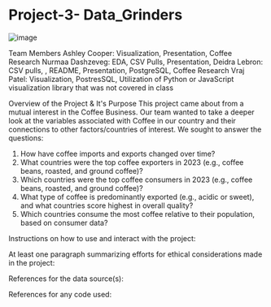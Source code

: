 # Project-3- Data_Grinders

![image](https://github.com/user-attachments/assets/6967eefc-5254-4766-bba0-8a8b992fb5d4)

Team Members
Ashley Cooper: Visualization, Presentation, Coffee Research
Nurmaa Dashzeveg: EDA, CSV Pulls, Presentation, 
Deidra Lebron: CSV pulls, , README, Presentation, PostgreSQL, Coffee Research
Vraj Patel: Visualization, PostresSQL, Utilization of Python or JavaScript visualization library that was not covered in class

Overview of the Project & It's Purpose
This project came about from a mutual interest in the Coffee Business. Our team wanted to take a deeper look at the variables associated with Coffee in our country and their connections to other factors/countries of interest. We sought to answer the questions:
1. How have coffee imports and exports changed over time?
2. What countries were the top coffee exporters in 2023 (e.g., coffee beans, roasted, and ground 
coffee)?
3. Which countries were the top coffee consumers in 2023 (e.g., coffee beans, roasted, and ground 
coffee)?
4. What type of coffee is predominantly exported (e.g., acidic or sweet), and what countries score 
highest in overall quality?
5. Which countries consume the most coffee relative to their population, based on consumer data?

Instructions on how to use and interact with the project:

At least one paragraph summarizing efforts for ethical considerations made in the project:

References for the data source(s):

References for any code used:


